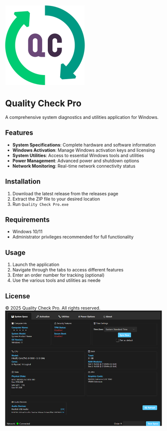 ![Image Alt](https://github.com/Mrfrulzraj/Quality-Check-Pro/blob/36c1af6d818694b2e1b6a9fb39d70b53c192aba5/quality-control.png)
# Quality Check Pro

A comprehensive system diagnostics and utilities application for Windows.

## Features

- **System Specifications**: Complete hardware and software information
- **Windows Activation**: Manage Windows activation keys and licensing
- **System Utilities**: Access to essential Windows tools and utilities
- **Power Management**: Advanced power and shutdown options
- **Network Monitoring**: Real-time network connectivity status

## Installation

1. Download the latest release from the releases page
2. Extract the ZIP file to your desired location
3. Run `Quality Check Pro.exe`

## Requirements

- Windows 10/11
- Administrator privileges recommended for full functionality

## Usage

1. Launch the application
2. Navigate through the tabs to access different features
3. Enter an order number for tracking (optional)
4. Use the various tools and utilities as neede

## License

© 2025 Quality Check Pro. All rights reserved.
![Image Alt](https://github.com/Mrfrulzraj/Quality-Check-Pro/blob/36c1af6d818694b2e1b6a9fb39d70b53c192aba5/Screenshot.png)
